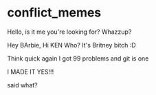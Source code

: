 # conflict_memes

Hello, is it me you're looking for?
Whazzup?

Hey BArbie, Hi KEN
Who? 
It's Britney bitch :D

Think quick
again
I got 99 problems and git is one

I MADE IT YES!!!

said what?